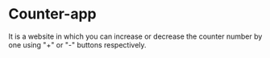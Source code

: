 # Counter-app
It is a website in which you can increase or decrease the counter number by one using "+" or "-" buttons respectively.
